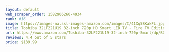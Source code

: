 ```yaml
---
layout: default 
﻿web_scraper_order: 1582906260-4934
rank: #16
image: https://images-na.ssl-images-amazon.com/images/I/41Xq5BKakFL.jpg
title: Toshiba 32LF221U19 32-inch 720p HD Smart LED TV - Fire TV Edition
url: https://www.amazon.com/Toshiba-32LF221U19-32-inch-720p-Smart/dp/B07FPR6FMJ/ref=zg_mw_amazon-devices_16?_encoding=UTF8&psc=1&refRID=HA8PT8MYS6XM4Z96RW7T
reviews: 4.4 out of 5 stars
price: $139.99 
---
```

